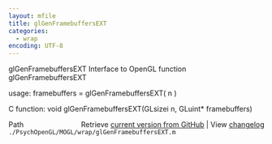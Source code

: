 ```yaml
---
layout: mfile
title: glGenFramebuffersEXT
categories:
  - wrap
encoding: UTF-8
---
```


glGenFramebuffersEXT  Interface to OpenGL function glGenFramebuffersEXT  

usage:  framebuffers = glGenFramebuffersEXT( n )  

C function:  void glGenFramebuffersEXT(GLsizei n, GLuint\* framebuffers)  


<div class="code_header" style="text-align:right;">
  <span style="float:left;">Path&nbsp;&nbsp;</span> <span class="counter">Retrieve <a href=
  "https://raw.github.com/Psychtoolbox-3/Psychtoolbox-3/beta/./PsychOpenGL/MOGL/wrap/glGenFramebuffersEXT.m">current version from GitHub</a> | View <a href=
  "https://github.com/Psychtoolbox-3/Psychtoolbox-3/commits/beta/./PsychOpenGL/MOGL/wrap/glGenFramebuffersEXT.m">changelog</a></span>
</div>
<div class="code">
  <code>./PsychOpenGL/MOGL/wrap/glGenFramebuffersEXT.m</code>
</div>
